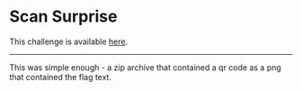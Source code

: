 # Scan Surprise

This challenge is available [here](https://play.picoctf.org/practice/challenge/444?category=4&page=1&solved=1).

---

This was simple enough - a zip archive that contained a qr code as a png that contained the flag text.
